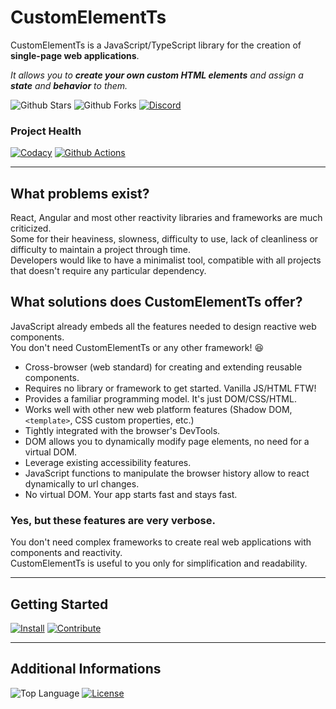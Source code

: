 # CustomElementTs

CustomElementTs is a JavaScript/TypeScript library for the creation of **single-page web applications**.

*It allows you to **create your own custom HTML elements** and assign a **state** and **behavior** to them.*

![Github Stars](https://img.shields.io/github/stars/MorganCaron/CustomElementTs?style=for-the-badge)
![Github Forks](https://img.shields.io/github/forks/MorganCaron/CustomElementTs?style=for-the-badge)
[![Discord](https://img.shields.io/discord/268838260153909249?label=Chat&logo=Discord&style=for-the-badge)](https://discord.gg/mxZvun4)

### Project Health
[![Codacy](https://img.shields.io/codacy/grade/eb93a6155891444bb965b73aff843b9c?logo=Codacy&style=for-the-badge)](https://www.codacy.com/manual/MorganCaron/CustomElementTs)
[![Github Actions](https://img.shields.io/github/workflow/status/MorganCaron/CustomElementTs/NodeJS%20Deployment?logo=Github&style=for-the-badge)](https://github.com/MorganCaron/CustomElementTs/actions?query=workflow%3A%22NodeJS+Deployment%22)

---

## What problems exist?
React, Angular and most other reactivity libraries and frameworks are much criticized.\
Some for their heaviness, slowness, difficulty to use, lack of cleanliness or difficulty to maintain a project through time.\
Developers would like to have a minimalist tool, compatible with all projects that doesn't require any particular dependency.

## What solutions does CustomElementTs offer?
JavaScript already embeds all the features needed to design reactive web components.\
You don't need CustomElementTs or any other framework! :laughing:

- Cross-browser (web standard) for creating and extending reusable components.
- Requires no library or framework to get started. Vanilla JS/HTML FTW!
- Provides a familiar programming model. It's just DOM/CSS/HTML.
- Works well with other new web platform features (Shadow DOM, ``<template>``, CSS custom properties, etc.)
- Tightly integrated with the browser's DevTools.
- DOM allows you to dynamically modify page elements, no need for a virtual DOM.
- Leverage existing accessibility features.
- JavaScript functions to manipulate the browser history allow to react dynamically to url changes.
- No virtual DOM. Your app starts fast and stays fast.

### Yes, but these features are very verbose.
You don't need complex frameworks to create real web applications with components and reactivity.\
CustomElementTs is useful to you only for simplification and readability.

---

## Getting Started
[![Install](https://img.shields.io/badge/-Install-blue?style=for-the-badge)](INSTALL.md)
[![Contribute](https://img.shields.io/badge/-Contribute-blue?style=for-the-badge)](CONTRIBUTING.md)

---

## Additional Informations
![Top Language](https://img.shields.io/github/languages/top/MorganCaron/CustomElementTs?style=for-the-badge)
[![License](https://img.shields.io/github/license/MorganCaron/CustomElementTs?style=for-the-badge)](https://github.com/MorganCaron/CustomElementTs/blob/master/LICENSE)
